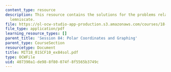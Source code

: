 ```yaml
---
content_type: resource
description: This resource contains the solutions for the problems related to the
  lemniscate.
file: https://ol-ocw-studio-app-production.s3.amazonaws.com/courses/18-01sc-single-variable-calculus-fall-2010/407390a1de988f80074f8f5565b3749c_MIT18_01SCF10_ex84sol.pdf
file_type: application/pdf
learning_resource_types: []
parent_title: 'Session 84: Polar Coordinates and Graphing'
parent_type: CourseSection
resourcetype: Document
title: MIT18_01SCF10_ex84sol.pdf
type: OCWFile
uid: 407390a1-de98-8f80-074f-8f5565b3749c
---
```

